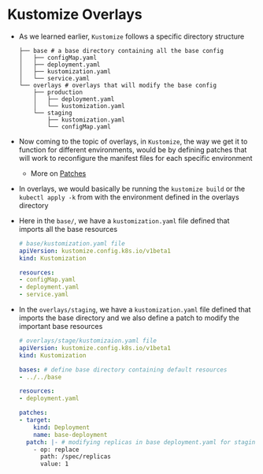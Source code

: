 <h1>Kustomize Overlays</h1>
 
* As we learned earlier, `Kustomize` follows a specific directory structure

  ```
  ├── base # a base directory containing all the base config
  │   ├── configMap.yaml
  │   ├── deployment.yaml
  │   ├── kustomization.yaml
  │   └── service.yaml
  └── overlays # overlays that will modify the base config
      ├── production
      │   ├── deployment.yaml
      │   └── kustomization.yaml
      └── staging
          ├── kustomization.yaml
          └── configMap.yaml
  ```

* Now coming to the topic of overlays, in `Kustomize`, the way we get it to function for different environments, would be by defining patches that will work to reconfigure the manifest files for each specific environment
  - More on [Patches](https://eoyebami.github.io/k8s/kustomize/2024-05-27-kustomize-patches.html)
* In overlays, we would basically be running the `kustomize build` or the `kubectl apply -k` from with the environment defined in the overlays directory

* Here in the `base/`, we have a `kustomization.yaml` file defined that imports all the base resources

  ```yml
  # base/kustomization.yaml file
  apiVersion: kustomize.config.k8s.io/v1beta1
  kind: Kustomization

  resources:
  - configMap.yaml
  - deployment.yaml
  - service.yaml
  ```

* In the `overlays/staging`, we have a `kustomization.yaml` file defined that imports the base directory and we also define a patch to modify the important base resources

  ```yml
  # overlays/stage/kustomizaion.yaml file
  apiVersion: kustomize.config.k8s.io/v1beta1
  kind: Kustomization

  bases: # define base directory containing default resources
  - ../../base

  resources:
  - deployment.yaml

  patches:
  - target:
      kind: Deployment
      name: base-deployment
    patch: |- # modifying replicas in base deployment.yaml for staging env
      - op: replace
        path: /spec/replicas
        value: 1
  ```
